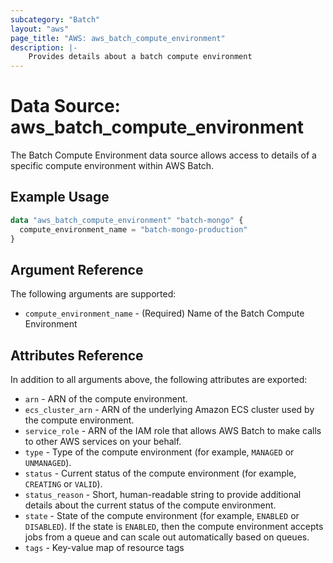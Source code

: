 ```yaml
---
subcategory: "Batch"
layout: "aws"
page_title: "AWS: aws_batch_compute_environment"
description: |-
    Provides details about a batch compute environment
---
```


# Data Source: aws_batch_compute_environment

The Batch Compute Environment data source allows access to details of a specific
compute environment within AWS Batch.

## Example Usage

```terraform
data "aws_batch_compute_environment" "batch-mongo" {
  compute_environment_name = "batch-mongo-production"
}
```

## Argument Reference

The following arguments are supported:

* `compute_environment_name` - (Required) Name of the Batch Compute Environment

## Attributes Reference

In addition to all arguments above, the following attributes are exported:

* `arn` - ARN of the compute environment.
* `ecs_cluster_arn` - ARN of the underlying Amazon ECS cluster used by the compute environment.
* `service_role` - ARN of the IAM role that allows AWS Batch to make calls to other AWS services on your behalf.
* `type` - Type of the compute environment (for example, `MANAGED` or `UNMANAGED`).
* `status` - Current status of the compute environment (for example, `CREATING` or `VALID`).
* `status_reason` - Short, human-readable string to provide additional details about the current status of the compute environment.
* `state` - State of the compute environment (for example, `ENABLED` or `DISABLED`). If the state is `ENABLED`, then the compute environment accepts jobs from a queue and can scale out automatically based on queues.
* `tags` - Key-value map of resource tags
